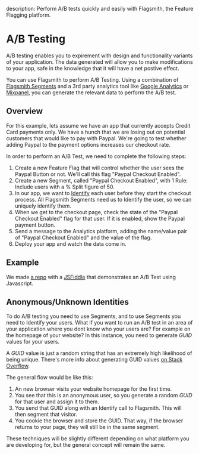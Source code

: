 description: Perform A/B tests quickly and easily with Flagsmith, the Feature Flagging platform.

# A/B Testing

A/B testing enables you to expirement with design and functionality variants of your application. The data generated will allow you to make modifications to your app, safe in the knowledge that it will have a net postive effect.

You can use Flagsmith to perform A/B Testing. Using a combination of [Flagsmith Segments](/managing-segments) and a 3rd party analytics tool like [Google Analytics](https://analytics.google.com/) or [Mixpanel](https://mixpanel.com/), you can generate the relevant data to perform the A/B test.

## Overview

For this example, lets assume we have an app that currently accepts Credit Card payments only. We have a hunch that we are losing out on potential customers that would like to pay with Paypal. We're going to test whether adding Paypal to the payment options increases our checkout rate.

In order to perform an A/B Test, we need to complete the following steps:

1. Create a new Feature Flag that will control whether the user sees the Paypal Button or not. We'll call this flag "Paypal Checkout Enabled".
2. Create a new Segment, called "Paypal Checkout Enabled", with 1 Rule: Include users with a % Split figure of 50.
3. In our app, we want to [Identify](/managing-identities/) each user before they start the checkout process. All Flagsmith Segments need us to Identify the user, so we can uniquely identify them.
4. When we get to the checkout page, check the state of the "Paypal Checkout Enabled" flag for that user. If it is enabled, show the Paypal payment button.
5. Send a message to the Analytics platform, adding the name/value pair of "Paypal Checkout Enabled" and the value of the flag.
6. Deploy your app and watch the data come in.

## Example

We made [a repo](https://github.com/flagsmith/flagsmith-js-client/tree/master/examples/ab-testing) with a [JSFiddle](https://jsfiddle.net/vw0af7zq/) that demonstrates an A/B Test using Javascript.

## Anonymous/Unknown Identities

To do A/B testing you need to use Segments, and to use Segments you need to Identify your users. What if you want to run an A/B test in an area of your application where you dont know who your users are? For example on the homepage of your website? In this instance, you need to generate *GUID* values for your users.

A *GUID* value is just a random string that has an extremely high likelihood of being unique. There's more info about generating GUID values [on Stack Overflow](https://stackoverflow.com/a/2117523).

The general flow would be like this:

1. An new browser visits your website homepage for the first time.
2. You see that this is an anonymous user, so you generate a random *GUID* for that user and assign it to them.
3. You send that GUID along with an Identify call to Flagsmith. This will then segment that visitor.
4. You cookie the browser and store the GUID. That way, if the browser returns to your page, they will still be in the same segment.

These techniques will be slightly different depending on what platform you are developing for, but the general concept will remain the same.
